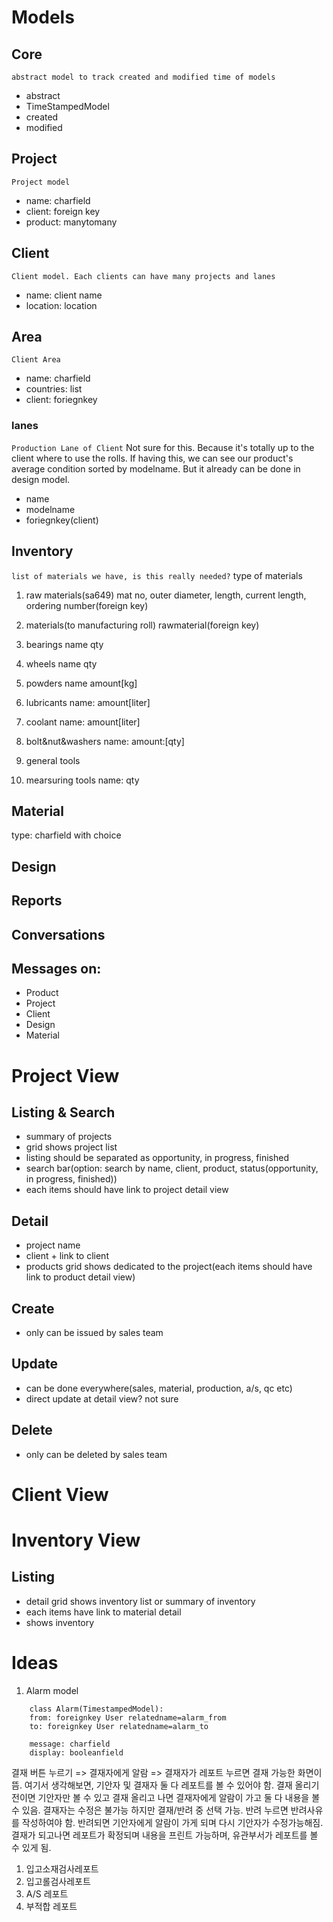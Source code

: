 # Models

## Core

`abstract model to track created and modified time of models`

- abstract
- TimeStampedModel
- created
- modified

## Project

`Project model`

- name: charfield
- client: foreign key
- product: manytomany

## Client

`Client model. Each clients can have many projects and lanes`

- name: client name
- location: location

## Area

`Client Area`

- name: charfield
- countries: list
- client: foriegnkey

### lanes

`Production Lane of Client` Not sure for this. Because it's totally up to the client where to use the rolls.
If having this, we can see our product's average condition sorted by modelname. But it already can be done in design model.

- name
- modelname
- foriegnkey(client)

## Inventory

`list of materials we have, is this really needed?`
type of materials

1. raw materials(sa649)
   mat no, outer diameter, length, current length, ordering number(foreign key)

2. materials(to manufacturing roll)
   rawmaterial(foreign key)

3. bearings
   name
   qty

4. wheels
   name
   qty

5. powders
   name
   amount[kg]

6. lubricants
   name:
   amount[liter]

7. coolant
   name:
   amount[liter]

8. bolt&nut&washers
   name:
   amount:[qty]

9. general tools

10. mearsuring tools
    name:
    qty

## Material

type: charfield with choice

## Design

## Reports

## Conversations

## Messages on:

- Product
- Project
- Client
- Design
- Material

# Project View

## Listing & Search

- summary of projects
- grid shows project list
- listing should be separated as opportunity, in progress, finished
- search bar(option: search by name, client, product, status(opportunity, in progress, finished))
- each items should have link to project detail view

## Detail

- project name
- client + link to client
- products grid shows dedicated to the project(each items should have link to product detail view)

## Create

- only can be issued by sales team

## Update

- can be done everywhere(sales, material, production, a/s, qc etc)
- direct update at detail view? not sure

## Delete

- only can be deleted by sales team

# Client View

# Inventory View

## Listing

- detail grid shows inventory list or summary of inventory
- each items have link to material detail
- shows inventory

# Ideas

1.  Alarm model

```
    class Alarm(TimestampedModel):
    from: foreignkey User relatedname=alarm_from
    to: foreignkey User relatedname=alarm_to

    message: charfield
    display: booleanfield
```

결재 버튼 누르기 => 결재자에게 알람 => 결재자가 레포트 누르면 결재 가능한 화면이 뜸.
여기서 생각해보면, 기안자 및 결재자 둘 다 레포트를 볼 수 있어야 함. 결재 올리기 전이면 기안자만 볼 수 있고 결재 올리고 나면 결재자에게 알람이 가고 둘 다 내용을 볼 수 있음.
결재자는 수정은 불가능 하지만 결재/반려 중 선택 가능.
반려 누르면 반려사유를 작성하여야 함. 반려되면 기안자에게 알람이 가게 되며 다시 기안자가 수정가능해짐.
결재가 되고나면 레포트가 확정되며 내용을 프린트 가능하며, 유관부서가 레포트를 볼 수 있게 됨.

1. 입고소재검사레포트
2. 입고롤검사레포트
3. A/S 레포트
4. 부적합 레포트

